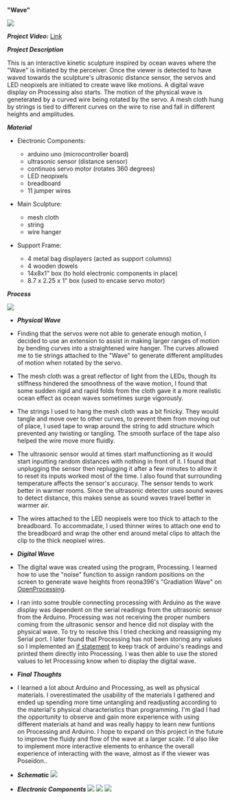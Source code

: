 **"Wave"** 

![](wave_project.png)

***Project Video:*** [Link](https://www.youtube.com/watch?v=e4VcKBEUEd8&feature=youtu.be)

***Project Description***

This is an interactive kinetic sculpture inspired by ocean waves where the "Wave" is initiated by the perceiver. Once the viewer is detected to have waved towards the sculpture's ultrasonic distance sensor, the servos and LED neopixels are initiated to create wave like motions. A digital wave display on Processing also starts. The motion of the physical wave is geneterated by a curved wire being rotated by the servo. A mesh cloth hung by strings is tied to different curves on the wire to rise and fall in different heights and amplitudes. 

***Material***
- Electronic Components: 
    - arduino uno (microcontroller board)
    - ultrasonic sensor (distance sensor)
    - continuos servo motor (rotates 360 degrees)
    - LED neopixels 
    - breadboard 
    - 11 jumper wires 
    
- Main Sculpture: 
    - mesh cloth 
    - string
    - wire hanger
    
- Support Frame:
    - 4 metal bag displayers (acted as support columns)
    - 4 wooden dowels
    - 14x8x1" box (to hold electronic components in place)
    - 8.7 x 2.25 x 1" box (used to encase servo motor)
    
***Process*** 

![](side1.png)

- ***Physical Wave***
- Finding that the servos were not able to generate enough motion, I decided to use an extension to assist in making larger ranges of motion by bending curves into a straightened wire hanger. The curves allowed me to tie strings attached to the "Wave" to generate different amplitudes of motion when rotated by the servo. 
- The mesh cloth was a great reflector of light from the LEDs, though its stiffness hindered the smoothness of the wave motion, I found that some sudden rigid and rapid folds from the cloth gave it a more realistic ocean effect as ocean waves sometimes surge vigorously. 
- The strings I used to hang the mesh cloth was a bit finicky. They would tangle and move over to other curves, to prevent them from moving out of place, I used tape to wrap around the string to add structure which prevented any twisting or tangling. The smooth surface of the tape also helped the wire move more fluidly.
- The ultrasonic sensor would at times start malfunctioning as it would start inputting random distances with nothing in front of it. I found that unplugging the sensor then replugging it after a few minutes to allow it to reset its inputs worked most of the time. I also found that surrounding temperature affects the sensor's accuracy. The sensor tends to work better in warmer rooms. Since the ultrasonic detector uses sound waves to detect distance, this makes sense as sound waves travel better in warmer air. 
- The wires attached to the LED neopixels were too thick to attach to the breadboard. To accommadate, I used thinner wires to attach one end to the breadboard and wrap the other end around metal clips to attach the clip to the thick neopixel wires. 

- ***Digital Wave***
- The digital wave was created using the program, Processing. I learned how to use the "noise" function to assign random positions on the screen to generate wave heights from reona396's "Gradiation Wave" on [OpenProcessing](https://www.openprocessing.org/sketch/931254). 
- I ran into some trouble connecting processing with Arduino as the wave display was dependent on the serial readings from the ultrasonic sensor from the Arduino. Processing was not receiving the proper numbers coming from the ultrasonic sensor and hence did not display with the physical wave. To try to resolve this I tried checking and reassigning my Serial port. I later found that Processing has not been storing any values so I implemented an [if statement](https://create.arduino.cc/projecthub/najad/scaling-an-image-in-processing-with-ultrasonic-sensor-1af551) to keep track of arduino's readings and printed them directly into Processing. I was then able to use the stored values to let Processing know when to display the digital wave. 

- ***Final Thoughts***
- I learned a lot about Arduino and Processing, as well as physical materials. I overestimated the usability of the materials I gathered and ended up spending more time untangling and readjusting according to the material's physical characteristics than programming. I'm glad I had the opportunity to observe and gain more experience with using different materials at hand and was really happy to learn new funtions on Processing and Arduino. I hope to expand on this project in the future to improve the fluidy and flow of the wave at a larger scale. I'd also like to implement more interactive elements to enhance the overall experience of interacting with the wave, almost as if the viewer was Poseidon.. 

- ***Schematic***
![](schematic.jpeg) 

- ***Electronic Components***
![](ec1.jpeg)
![](ec2.jpeg)
![](ec3.jpeg)




